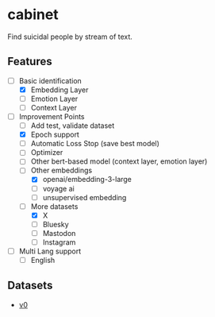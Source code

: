 # cabinet

Find suicidal people by stream of text.

## Features

- [ ] Basic identification
  - [x] Embedding Layer
  - [ ] Emotion Layer
  - [ ] Context Layer
- [ ] Improvement Points
  - [ ] Add test, validate dataset
  - [x] Epoch support
  - [ ] Automatic Loss Stop (save best model)
  - [ ] Optimizer
  - [ ] Other bert-based model (context layer, emotion layer)
  - [ ] Other embeddings
    - [x] openai/embedding-3-large
    - [ ] voyage ai
    - [ ] unsupervised embedding
  - [ ] More datasets
    - [x] X
    - [ ] Bluesky
    - [ ] Mastodon
    - [ ] Instagram
- [ ] Multi Lang support
  - [ ] English

## Datasets

- [v0](https://minio.misile.xyz/noa/datasets/cabinet_v0.tar.zst)

